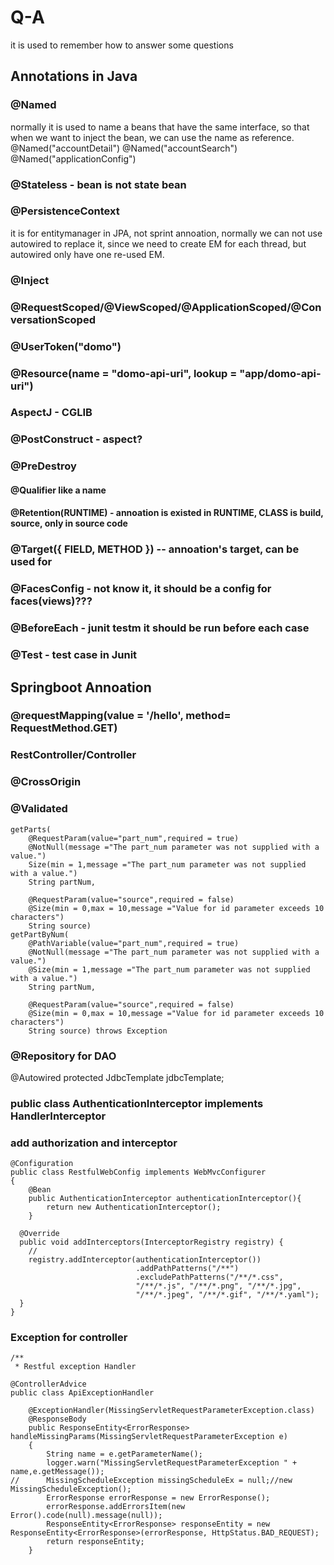 # Q-A
it is used to remember how to answer some questions

## Annotations in Java
### @Named 
 normally it is used to name a beans that have the same interface, so that when we want to inject the bean, we can use the name as reference.
@Named("accountDetail")
@Named("accountSearch")
@Named("applicationConfig")
### @Stateless - bean is not state bean
### @PersistenceContext 
it is for entitymanager in JPA, not sprint annoation, normally we can not use autowired to replace it, since we need to create EM for each thread, but autowired only have one re-used EM.
### @Inject
### @RequestScoped/@ViewScoped/@ApplicationScoped/@ConversationScoped

### @UserToken("domo")
### @Resource(name = "domo-api-uri", lookup = "app/domo-api-uri")

### AspectJ - CGLIB

### @PostConstruct - aspect?
### @PreDestroy

#### @Qualifier like a name
#### @Retention(RUNTIME) - annoation is existed in RUNTIME, CLASS is build, source, only in source code
### @Target({ FIELD, METHOD }) -- annoation's target, can be used for

### @FacesConfig - not know it, it should be a config for faces(views)???

### @BeforeEach - junit testm it should be run before each case
### @Test - test case in Junit

## Springboot Annoation
### @requestMapping(value = '/hello', method= RequestMethod.GET)
### RestController/Controller
### @CrossOrigin
### @Validated
~~~
getParts(			
	@RequestParam(value="part_num",required = true)
	@NotNull(message ="The part_num parameter was not supplied with a value.")
	Size(min = 1,message ="The part_num parameter was not supplied with a value.")
	String partNum,
												
	@RequestParam(value="source",required = false) 
	@Size(min = 0,max = 10,message ="Value for id parameter exceeds 10 characters")
	String source)
getPartByNum(			
	@PathVariable(value="part_num",required = true)
	@NotNull(message ="The part_num parameter was not supplied with a value.")
	@Size(min = 1,message ="The part_num parameter was not supplied with a value.")
	String partNum,
												
	@RequestParam(value="source",required = false) 
	@Size(min = 0,max = 10,message ="Value for id parameter exceeds 10 characters")
	String source) throws Exception
~~~

### @Repository for DAO
@Autowired
    protected JdbcTemplate jdbcTemplate;

### public class AuthenticationInterceptor implements HandlerInterceptor 

### add authorization and interceptor
~~~
@Configuration
public class RestfulWebConfig implements WebMvcConfigurer 
{
	@Bean
    public AuthenticationInterceptor authenticationInterceptor(){
        return new AuthenticationInterceptor();
    }
	
  @Override
  public void addInterceptors(InterceptorRegistry registry) {
    // 
    registry.addInterceptor(authenticationInterceptor())
    						.addPathPatterns("/**")
	    					.excludePathPatterns("/**/*.css", 
				            "/**/*.js", "/**/*.png", "/**/*.jpg", 
				            "/**/*.jpeg", "/**/*.gif", "/**/*.yaml");
  }
}
~~~
### Exception for controller
~~~
/**
 * Restful exception Handler

@ControllerAdvice
public class ApiExceptionHandler 

	@ExceptionHandler(MissingServletRequestParameterException.class)
	@ResponseBody
	public ResponseEntity<ErrorResponse> handleMissingParams(MissingServletRequestParameterException e) 
	{
	    String name = e.getParameterName();
		logger.warn("MissingServletRequestParameterException " + name,e.getMessage());			
//		MissingScheduleException missingScheduleEx = null;//new MissingScheduleException();
		ErrorResponse errorResponse = new ErrorResponse();
		errorResponse.addErrorsItem(new Error().code(null).message(null));		
		ResponseEntity<ErrorResponse> responseEntity = new ResponseEntity<ErrorResponse>(errorResponse, HttpStatus.BAD_REQUEST);			
		return responseEntity;
	}
~~~
